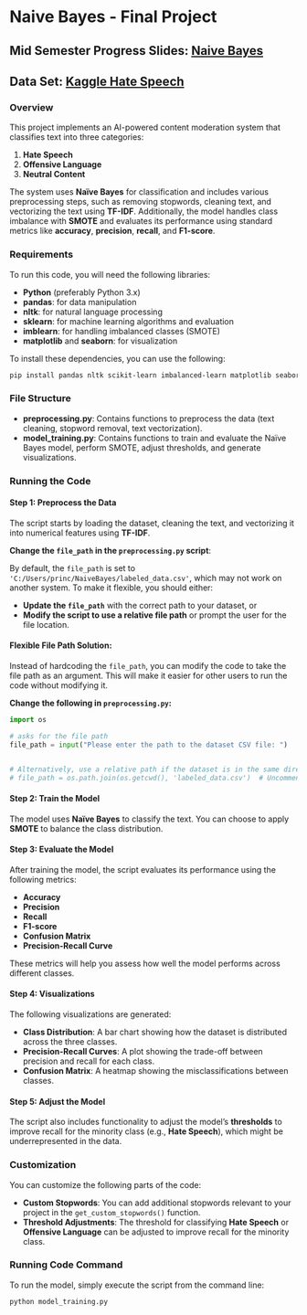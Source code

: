 # Naive Bayes - Final Project

## Mid Semester Progress Slides: [Naive Bayes](ProgressSlides.pdf)

## Data Set: [Kaggle Hate Speech](https://www.kaggle.com/datasets/yashdogra/toxic-tweets/data)


### Overview

This project implements an AI-powered content moderation system that classifies text into three categories:
1. **Hate Speech**
2. **Offensive Language**
3. **Neutral Content**

The system uses **Naïve Bayes** for classification and includes various preprocessing steps, such as removing stopwords, cleaning text, and vectorizing the text using **TF-IDF**. Additionally, the model handles class imbalance with **SMOTE** and evaluates its performance using standard metrics like **accuracy**, **precision**, **recall**, and **F1-score**.

### Requirements

To run this code, you will need the following libraries:

- **Python** (preferably Python 3.x)
- **pandas**: for data manipulation
- **nltk**: for natural language processing
- **sklearn**: for machine learning algorithms and evaluation
- **imblearn**: for handling imbalanced classes (SMOTE)
- **matplotlib** and **seaborn**: for visualization

To install these dependencies, you can use the following:

```bash
pip install pandas nltk scikit-learn imbalanced-learn matplotlib seaborn
```

### File Structure

- **preprocessing.py**: Contains functions to preprocess the data (text cleaning, stopword removal, text vectorization).
- **model_training.py**: Contains functions to train and evaluate the Naïve Bayes model, perform SMOTE, adjust thresholds, and generate visualizations.


### Running the Code

#### Step 1: Preprocess the Data

The script starts by loading the dataset, cleaning the text, and vectorizing it into numerical features using **TF-IDF**.

**Change the `file_path` in the `preprocessing.py` script**:

By default, the `file_path` is set to `'C:/Users/princ/NaiveBayes/labeled_data.csv'`, which may not work on another system. To make it flexible, you should either:

- **Update the `file_path`** with the correct path to your dataset, or
- **Modify the script to use a relative file path** or prompt the user for the file location.

#### Flexible File Path Solution:

Instead of hardcoding the `file_path`, you can modify the code to take the file path as an argument. This will make it easier for other users to run the code without modifying it.

**Change the following in `preprocessing.py`:**

```python
import os

# asks for the file path
file_path = input("Please enter the path to the dataset CSV file: ")


# Alternatively, use a relative path if the dataset is in the same directory as the script
# file_path = os.path.join(os.getcwd(), 'labeled_data.csv')  # Uncomment if dataset is in the same directory
```

#### Step 2: Train the Model

The model uses **Naïve Bayes** to classify the text. You can choose to apply **SMOTE** to balance the class distribution.

#### Step 3: Evaluate the Model

After training the model, the script evaluates its performance using the following metrics:
- **Accuracy**
- **Precision**
- **Recall**
- **F1-score**
- **Confusion Matrix**
- **Precision-Recall Curve**

These metrics will help you assess how well the model performs across different classes.

#### Step 4: Visualizations

The following visualizations are generated:
- **Class Distribution**: A bar chart showing how the dataset is distributed across the three classes.
- **Precision-Recall Curves**: A plot showing the trade-off between precision and recall for each class.
- **Confusion Matrix**: A heatmap showing the misclassifications between classes.

#### Step 5: Adjust the Model

The script also includes functionality to adjust the model’s **thresholds** to improve recall for the minority class (e.g., **Hate Speech**), which might be underrepresented in the data.


### Customization

You can customize the following parts of the code:

- **Custom Stopwords**: You can add additional stopwords relevant to your project in the `get_custom_stopwords()` function.
- **Threshold Adjustments**: The threshold for classifying **Hate Speech** or **Offensive Language** can be adjusted to improve recall for the minority class.

### Running Code Command

To run the model, simply execute the script from the command line:

```bash
python model_training.py
```
